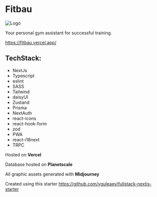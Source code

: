 # Fitbau

![Logo](https://fitbau.vercel.app/_next/image?url=%2Fimages%2Flogo.png&w=96&q=75)

Your personal gym assistant for successful training.

https://fitbau.vercel.app/

## TechStack:

- NextJs
- Typescript
- eslint
- SASS
- Tailwind
- daisyUI
- Zustand
- Prisma
- NextAuth
- react-icons
- react-hook-form
- zod
- PWA
- react-i18next
- TRPC

Hosted on **Vercel**

Database hosted on **Planetscale**

All graphic assets generated with **Midjourney**

Created using this starter https://github.com/vguleaev/fullstack-nextjs-starter
